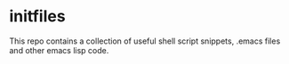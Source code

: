 initfiles
=========

This repo contains a collection of useful shell script snippets,
.emacs files and other emacs lisp code.
